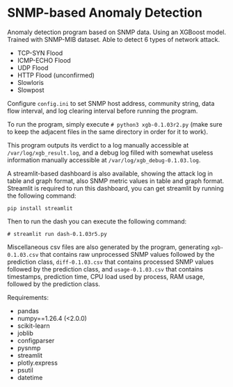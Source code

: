 # SNMP-based Anomaly Detection
Anomaly detection program based on SNMP data. Using an XGBoost model. Trained with SNMP-MIB dataset.
Able to detect 6 types of network attack.
- TCP-SYN Flood
- ICMP-ECHO Flood
- UDP Flood
- HTTP Flood (unconfirmed)
- Slowloris
- Slowpost

Configure ```config.ini``` to set SNMP host address, community string, data flow interval, and log clearing interval before running the program.

To run the program, simply execute ```# python3 xgb-0.1.03r2.py``` (make sure to keep the adjacent files in the same directory in order for it to work).

This program outputs its verdict to a log manually accessible at ```/var/log/xgb_result.log```, and a debug log filled with somewhat useless information manually accessible at ```/var/log/xgb_debug-0.1.03.log```.

A streamlit-based dashboard is also available, showing the attack log in table and graph format, also SNMP metric values in table and graph format. Streamlit is required to run this dashboard, you can get streamlit by running the following command:

```pip install streamlit```


Then to run the dash you can execute the following command:

```# streamlit run dash-0.1.03r5.py```


Miscellaneous csv files are also generated by the program, generating ```xgb-0.1.03.csv``` that contains raw unprocessed SNMP values followed by the prediction class, ```diff-0.1.03.csv``` that contains processed SNMP values followed by the prediction class, and ```usage-0.1.03.csv``` that contains timestamps, prediction time, CPU load used by process, RAM usage, followed by the prediction class.


Requirements:
- pandas
- numpy==1.26.4 (<2.0.0)
- scikit-learn
- joblib
- configparser
- pysnmp
- streamlit
- plotly.express
- psutil
- datetime

